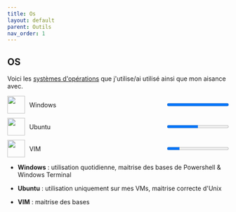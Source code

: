 ```yaml
---
title: Os
layout: default
parent: Outils
nav_order: 1
---
```


## OS

Voici les [systèmes d'opérations](https://en.wikipedia.org/wiki/Operating_system) que j'utilise/ai utilisé ainsi que mon aisance avec.

<div style="display:flex;align-items:center;margin-bottom:10px;">
  <img src="https://upload.wikimedia.org/wikipedia/commons/thumb/5/5f/Windows_logo_-_2012.svg/2048px-Windows_logo_-_2012.svg.png" width="40" height="40" style="margin-right:10px;">
  <span style="flex:1;">Windows</span>
  <progress value="100" max="100"></progress>
</div>

<div style="display:flex;align-items:center;margin-bottom:10px;">
  <img src="https://i.ibb.co/zPn2Qt3/image.png" width="40" height="40" style="margin-right:10px;">
  <span style="flex:1;">Ubuntu</span>
  <progress value="50" max="100"></progress>
</div>

<div style="display:flex;align-items:center;margin-bottom:10px;">
  <img src="https://upload.wikimedia.org/wikipedia/commons/thumb/9/9f/Vimlogo.svg/2044px-Vimlogo.svg.png" width="40" height="40" style="margin-right:10px;">
  <span style="flex:1;">VIM</span>
  <progress value="20" max="100"></progress>
</div>

- **Windows** : utilisation quotidienne, maitrise des bases de Powershell & Windows Terminal

- **Ubuntu** : utilisation uniquement sur mes VMs, maitrise correcte d'Unix

- **VIM** : maitrise des bases
